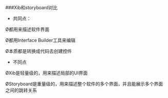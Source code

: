 ###Xib和storyboard对比
- 共同点：

Ø都用来描述软件界面

Ø都用Interface Builder工具来编辑

Ø本质都是转换成代码去创建控件


- 不同点

ØXib是轻量级的，用来描述局部的UI界面

ØStoryboard是重量级的，用来描述整个软件的多个界面，并且能展示多个界面之间的跳转关系

